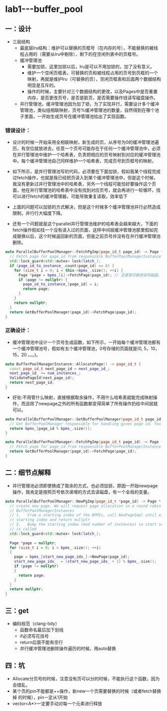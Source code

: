 # lab1---buffer_pool

## 一：设计

+ 三层结构
  + 最底层lru结构：维护可以替换的页框号（在内存的号），不能替换的被线程占用的（需要从lru中剔除），剩下的在空闲列表中的页框号。
  + 缓冲管理池
    + 需要加锁，这里加锁以后，lru是可以不用加锁的，加了没有意义。
    + 维护一个空闲页框表，可替换的页和被线程占用的页号到页框的一个映射，再就是维护lru（可替换的页），空闲页框表和后面两个数据结构明显是互斥的。
    + 操作的时候，主要针对三个数据结构的更改，以及Pages中是否重置内存，是否更改页号，是否是脏页，是否需要操作钱读写磁盘操作。
  + 并行管理池，缓冲管理池因为加了锁，为了实现并行，需要设计多个缓冲管理池，类似组相联映射，页号%缓冲管理池的数量，自然得到在哪个池子里面，一开始生成页号在缓冲管理池给出了实现函数。



### 错误设计：

+ 设计的时候一开始采用全相联映射，新生成的页，从序号为0的缓冲管理池遍历，有空位就放进去，任意一个页号可能存在于任何一个缓冲管理池中，必须在并行管理池中维护一个哈希表，负责把相应的页号映射到对应的缓冲管理池中。每个缓冲管理池自己同样维护一个哈希表，完成页号到页框号的映射。

+ 如下所示，是并行管理池写的代码，必须要在下面加锁，假如我某个线程完成过fetch操作，也就是我已经把页读入到某个缓冲管理池中，但是这个时候，我没有更新过并行管理池中的哈希表，另外一个线程可能恰好要操作这个页面，他在并行管理池的哈希表中没有找到对应页号，就会再进行一轮循环，找可以进行fetch的缓冲管理器，可能导致重复读取，效率低下
+ 上面的问题可以加锁的方式解决，但是这个时候多个缓冲管理池并行必然造成限制，并行行大幅度下降。
+ 还有一个问题就是这个parallel并行管理池维护的哈希表会越来越大，下面的fetch操作假如找一个没有读入过的页面，这样中间层缓冲管理池那里假如完成替换以后，这个时候返回新的页面，但是之前页号并没有在并行缓冲管理池删除。

```cpp
auto ParallelBufferPoolManager::FetchPgImp(page_id_t page_id) -> Page * {
  // Fetch page for page_id from responsible BufferPoolManagerInstance
  std::lock_guard<std::mutex> lock(latch_);
  if (page_id_to_instance_.count(page_id) == 0) {
    for (size_t i = 0; i < this->bpms_.size(); ++i) {
      Page *page = bpms_[i]->FetchPage(page_id); // 这里我可能刚读完磁盘，不加锁，我可能还没写入到哈希表中，导致别的线程同样需要这个页号的时候，以为没有读过，造成再一次的读磁盘操作。
      if (page != nullptr) {
        page_id_to_instance_[page_id] = i;
        return page;
      }
    }
    return nullptr;
  }
  return GetBufferPoolManager(page_id)->FetchPage(page_id);
}
```



### 正确设计：

+ 缓冲管理池中设计一个页号生成函数，如下所示，一开始每个缓冲管理池都有一个缓冲管理池号，假如有五个缓冲管理池，0号存储的页面就是(0, 5，10，15，20 。。。)。

```cpp
auto BufferPoolManagerInstance::AllocatePage() -> page_id_t {
  const page_id_t next_page_id = next_page_id_;
  next_page_id_ += num_instances_;
  ValidatePageId(next_page_id);
  return next_page_id;
}
```

+ 好处:不用管什么映射，直接根据取余操作，不用什么哈希表就能完成映射操作，而且除了newpage之外的所有函数都变得简单了所有操作扔给中间层就可以。

```cpp
auto ParallelBufferPoolManager::GetBufferPoolManager(page_id_t page_id) -> BufferPoolManager * {
  // Get BufferPoolManager responsible for handling given page id. You can use this method in your other methods.
  return bpms_[page_id % bpms_.size()];
}

auto ParallelBufferPoolManager::FetchPgImp(page_id_t page_id) -> Page * {
  // Fetch page for page_id from responsible BufferPoolManagerInstance
  return GetBufferPoolManager(page_id)->FetchPage(page_id);
}
```



## 二：细节点解释

+ 并行管理池必须即使换成了取余的方式，也必须加锁，原因一开始newpage操作，我肯定是按照页号依次递增的方式去读磁盘，有一个全局的变量。

```cpp
auto ParallelBufferPoolManager::NewPgImp(page_id_t *page_id) -> Page * {
  // create new page. We will request page allocation in a round robin manner from the underlying
  // BufferPoolManagerInstances
  // 1.   From a starting index of the BPMIs, call NewPageImpl until either 1) success and return 2) looped around to
  // starting index and return nullptr
  // 2.   Bump the starting index (mod number of instances) to start search at a different BPMI each time this function
  // is called
  std::lock_guard<std::mutex> lock(latch_);
 
  Page *page = nullptr;
  for (size_t i = 0; i < bpms_.size(); ++i)
  {
    page = bpms_[start_new_page_idx_]->NewPage(page_id);
    start_new_page_idx_  = (start_new_page_idx_ + 1) % bpms_.size();
    if (page != nullptr)
    {
      return page;
    }
  }
  return nullptr;
}
```



## 三：get

+ 编码规范（clang-tidy）
  + 函数命名最后加下划线
  + if必须写花括号
  + return后面不能有空行
  + 并行缓冲管理池删除操作遍历的时候，用auto替换



## 四：坑

+ Allocate分页号的时候，注意没有页可以分的时候，不能执行这个函数，因为会错乱。
+ 某个页的pin不能都是++操作，新new一个页需要替换的时候（或者fetch替换掉 的时候），pin一定从1开始
+ vector<A*>一定要手动对每一个元素进行释放





